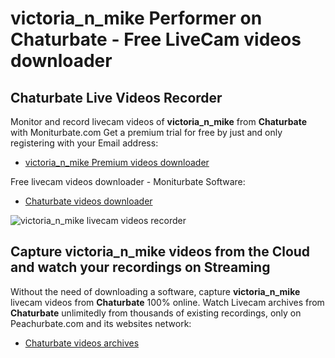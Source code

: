 # victoria_n_mike Performer on Chaturbate - Free LiveCam videos downloader

## Chaturbate Live Videos Recorder

Monitor and record livecam videos of **victoria_n_mike** from **Chaturbate** with Moniturbate.com
Get a premium trial for free by just and only registering with your Email address:
* [victoria_n_mike Premium videos downloader](https://moniturbate.com/request-demo-licence-key.html)

Free livecam videos downloader - Moniturbate Software:
* [Chaturbate videos downloader](https://moniturbate.com/moniturbate-download-software.html)

![victoria_n_mike livecam videos recorder](https://peachurnet.com/templates/moniturbate-software.png)


## Capture victoria_n_mike videos from the Cloud and watch your recordings on Streaming

Without the need of downloading a software, capture **victoria_n_mike** livecam videos from **Chaturbate** 100% online.
Watch Livecam archives from **Chaturbate** unlimitedly from thousands of existing recordings, only on Peachurbate.com and its websites network:
* [Chaturbate videos archives](https://peachurnet.com/)